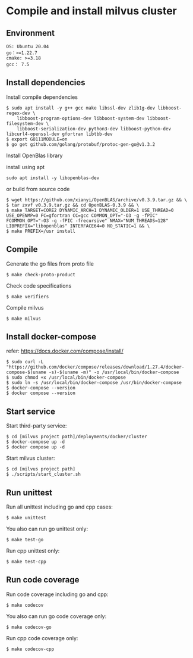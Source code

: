 # Compile and install milvus cluster

## Environment

```
OS: Ubuntu 20.04
go：>=1.22.7
cmake: >=3.18
gcc： 7.5
```

## Install dependencies

Install compile dependencies

```shell
$ sudo apt install -y g++ gcc make libssl-dev zlib1g-dev libboost-regex-dev \
    libboost-program-options-dev libboost-system-dev libboost-filesystem-dev \
    libboost-serialization-dev python3-dev libboost-python-dev libcurl4-openssl-dev gfortran libtbb-dev
$ export GO111MODULE=on
$ go get github.com/golang/protobuf/protoc-gen-go@v1.3.2
```

Install OpenBlas library

install using apt

```shell
sudo apt install -y libopenblas-dev
```

or build from source code

```shell
$ wget https://github.com/xianyi/OpenBLAS/archive/v0.3.9.tar.gz && \
$ tar zxvf v0.3.9.tar.gz && cd OpenBLAS-0.3.9 && \
$ make TARGET=CORE2 DYNAMIC_ARCH=1 DYNAMIC_OLDER=1 USE_THREAD=0 USE_OPENMP=0 FC=gfortran CC=gcc COMMON_OPT="-O3 -g -fPIC" FCOMMON_OPT="-O3 -g -fPIC -frecursive" NMAX="NUM_THREADS=128" LIBPREFIX="libopenblas" INTERFACE64=0 NO_STATIC=1 && \
$ make PREFIX=/usr install
```

## Compile

Generate the go files from proto file

```shell
$ make check-proto-product
```

Check code specifications

```shell
$ make verifiers
```

Compile milvus

```shell
$ make milvus
```

## Install docker-compose

refer: https://docs.docker.com/compose/install/

```shell
$ sudo curl -L "https://github.com/docker/compose/releases/download/1.27.4/docker-compose-$(uname -s)-$(uname -m)" -o /usr/local/bin/docker-compose
$ sudo chmod +x /usr/local/bin/docker-compose
$ sudo ln -s /usr/local/bin/docker-compose /usr/bin/docker-compose
$ docker-compose --version
$ docker compose --version
```

## Start service

Start third-party service:

```shell
$ cd [milvus project path]/deployments/docker/cluster
$ docker-compose up -d
$ docker compose up -d
```

Start milvus cluster:

```shell
$ cd [milvus project path]
$ ./scripts/start_cluster.sh
```

## Run unittest

Run all unittest including go and cpp cases:

```shell
$ make unittest
```

You also can run go unittest only:

```shell
$ make test-go
```

Run cpp unittest only:

```shell
$ make test-cpp
```

## Run code coverage

Run code coverage including go and cpp:

```shell
$ make codecov
```

You also can run go code coverage only:

```shell
$ make codecov-go
```

Run cpp code coverage only:

```shell
$ make codecov-cpp
```
